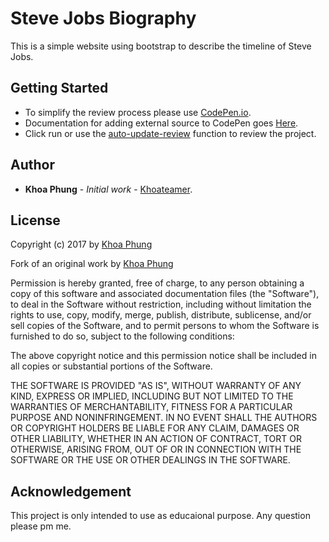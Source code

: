 # Steve Jobs Biography
This is a simple website using bootstrap to describe the timeline of Steve Jobs.
## Getting Started
* To simplify the review process please use [CodePen.io](https://codepen.io/).
* Documentation for adding external source to CodePen goes [Here](https://blog.codepen.io/documentation/editor/adding-external-resources/).
* Click run or use the [auto-update-review](https://blog.codepen.io/documentation/editor/auto-updating-previews/) function to review the project.
## Author
* **Khoa Phung** - *Initial work* - [Khoateamer](https://github.com/khoateamer).
## License
Copyright (c) 2017 by [Khoa Phung](https://codepen.io/khoateamer/pen/dJyvVv)

Fork of an original work by [Khoa Phung](https://codepen.io/khoateamer/pen/goOreN)

Permission is hereby granted, free of charge, to any person obtaining a copy of this software and associated documentation files (the "Software"), to deal in the Software without restriction, including without limitation the rights to use, copy, modify, merge, publish, distribute, sublicense, and/or sell copies of the Software, and to permit persons to whom the Software is furnished to do so, subject to the following conditions:

The above copyright notice and this permission notice shall be included in all copies or substantial portions of the Software.

THE SOFTWARE IS PROVIDED "AS IS", WITHOUT WARRANTY OF ANY KIND, EXPRESS OR IMPLIED, INCLUDING BUT NOT LIMITED TO THE WARRANTIES OF MERCHANTABILITY, FITNESS FOR A PARTICULAR PURPOSE AND NONINFRINGEMENT. IN NO EVENT SHALL THE AUTHORS OR COPYRIGHT HOLDERS BE LIABLE FOR ANY CLAIM, DAMAGES OR OTHER LIABILITY, WHETHER IN AN ACTION OF CONTRACT, TORT OR OTHERWISE, ARISING FROM, OUT OF OR IN CONNECTION WITH THE SOFTWARE OR THE USE OR OTHER DEALINGS IN THE SOFTWARE.

## Acknowledgement
This project is only intended to use as educaional purpose.
Any question please pm me.
